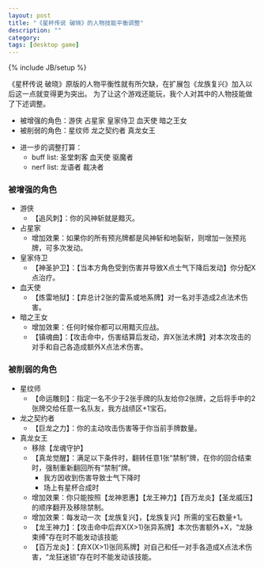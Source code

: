 ```yaml
---
layout: post
title: "《星杯传说 破晓》的人物技能平衡调整"
description: ""
category: 
tags: [desktop game]
---
```

{% include JB/setup %}

《星杯传说 破晓》原版的人物平衡性就有所欠缺，在扩展包《龙族复兴》加入以后这一点就变得更为突出。
为了让这个游戏还能玩，我个人对其中的人物技能做了下述调整。

* 被增强的角色：游侠 占星家 皇家侍卫 血天使 暗之王女
* 被削弱的角色：星纹师 龙之契约者 真龙女王
<!--* 无调整的角色：天马骑士 圣堂刺客 炼金术士 咒术师 驱魔者 龙骑统帅 风暴执政官 剑舞者 大地武士 龙语者 幽魂法师 霜雪公主 裁决者 心灵塑师 战歌祭司-->

* 进一步的调整打算：
	* buff list: 圣堂刺客 血天使 驱魔者
	* nerf list: 龙语者 裁决者

### 被增强的角色

* 游侠
	* 【追风刺】：你的风神斩就是黯灭。
* 占星家
	* 增加效果：如果你的所有预兆牌都是风神斩和地裂斩，则增加一张预兆牌，可多次发动。
* 皇家侍卫
	* 【神圣护卫】：【当本方角色受到伤害并导致X点士气下降后发动】你分配X点治疗。
* 血天使
	* 【炼雷地狱】：【弃总计2张的雷系或地系牌】对一名对手造成2点法术伤害。
* 暗之王女
	* 增加效果：任何时候你都可以用黯灭应战。
	* 【镇魂曲】：【攻击命中，伤害结算后发动，弃X张法术牌】对本次攻击的对手和自己各造成额外X点法术伤害。

### 被削弱的角色

* 星纹师
	* 【命运雕刻】：指定一名不少于2张手牌的队友给你2张牌，之后将手中的2张牌交给任意一名队友，我方战绩区+1宝石。
* 龙之契约者
	* 【巨龙之力】：你的主动攻击伤害等于你当前手牌数量。
* 真龙女王
	* 移除【龙魂守护】
	* 【真龙觉醒】：满足以下条件时，翻转任意1张“禁制”牌，在你的回合结束时，强制重新翻回所有“禁制”牌。
		* 我方因收到伤害导致士气下降时
		* 场上有星杯合成时
	* 增加效果：你只能按照【龙神恩惠】【龙王神力】【百万龙炎】【圣龙威压】的顺序翻开及移除禁制。
	* 增加效果：每发动一次【龙族复兴】，【龙族复兴】所需的宝石数量+1。
	* 【龙王神力】：【攻击命中后弃X(X>1)张异系牌】本次伤害额外+X，“龙脉束缚”存在时不能发动该技能
	* 【百万龙炎】：【弃X(X>1)张同系牌】对自己和任一对手各造成X点法术伤害，“龙狂迷锁”存在时不能发动该技能。
